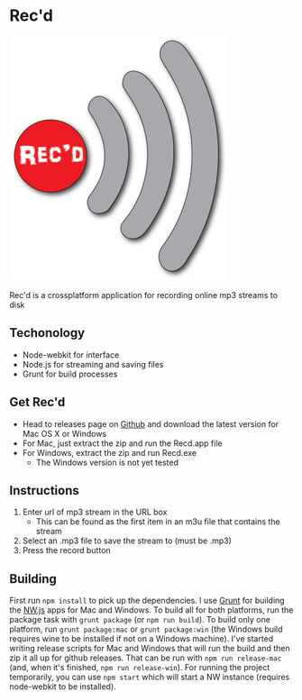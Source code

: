 # Rec'd

![Rec'd](icons/recd_small.png)

Rec'd is a crossplatform application for recording online mp3 streams to disk

## Techonology
 
 - Node-webkit for interface
 - Node.js for streaming and saving files
 - Grunt for build processes

## Get Rec'd

 - Head to releases page on [Github](https://github.com/aeewhite/Recd/releases) and download the latest version for Mac OS X or Windows
 - For Mac, just extract the zip and run the Recd.app file
 - For Windows, extract the zip and run Recd.exe
	 - The Windows version is not yet tested

## Instructions

 1. Enter url of mp3 stream in the URL box
	 - This can be found as the first item in an m3u file that contains the stream
 2. Select an .mp3 file to save the stream to (must be .mp3)
 3. Press the record button

## Building

First run `npm install` to pick up the dependencies. I use [Grunt](http://gruntjs.com/) for building the [NW.js](https://github.com/nwjs/nw.js) apps for Mac and Windows. To build all for both platforms, run the package task with `grunt package` (or `npm run build`). To build only one platform, run `grunt package:mac` or `grunt package:win` (the Windows build requires wine to be installed if not on a Windows machine). I've started writing release scripts for Mac and Windows that will run the build and then zip it all up for github releases. That can be run with `npm run release-mac` (and, when it's finished, `npm run release-win`). For running the project temporarily, you can use `npm start` which will start a NW instance (requires node-webkit to be installed).
